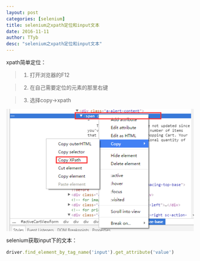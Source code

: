 ```yaml
---
layout: post
categories: [selenium]
title: selenium之xpath定位和input文本
date: 2016-11-11
author: TTyb
desc: "selenium之xpath定位和input文本"
---
```


xpath简单定位：

> 1. 打开浏览器的F12

> 2. 在自己需要定位的元素的那里右键

> 3. 选择copy->xpath

<p style="text-align:center"><img src="/static/postimage/selenium/xpath/996148-20161111111028030-1563605392.png" class="img-responsive"style="display: block; margin-right: auto; margin-left: auto;"></p>

selenium获取input下的文本：

~~~ruby
driver.find_element_by_tag_name('input').get_attribute('value')
~~~